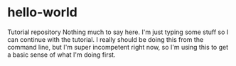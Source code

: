 # hello-world
Tutorial repository
Nothing much to say here. I'm just typing some stuff so I can continue with the tutorial. I really should be doing this from the command line, but I'm super incompetent right now, so I'm using this to get a basic sense of what I'm doing first.
